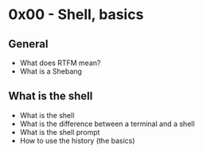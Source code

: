 # 0x00 - Shell, basics

## General

<ul>
<li>What does RTFM mean?</li>
<li>What is a Shebang</li>
</ul>

## What is the shell

<ul>
<li>What is the shell</li>
<li>What is the difference between a terminal and a shell</li>
<li>What is the shell prompt</li>
<li>How to use the history (the basics)</li>
</ul>


